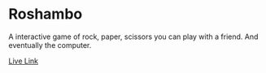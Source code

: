 # Roshambo
A interactive game of rock, paper, scissors you can play with a friend. And eventually the computer.

[Live Link](https://adamaranha.github.io/Roshambo/)
